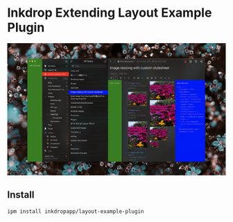 Inkdrop Extending Layout Example Plugin
=======================================

![Screenshot](https://raw.githubusercontent.com/inkdropapp/layout-example-plugin/master/images/screenshot.png)

## Install

```shell
ipm install inkdropapp/layout-example-plugin
```

